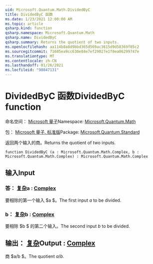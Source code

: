 ```yaml
---
uid: Microsoft.Quantum.Math.DividedByC
title: DividedByC 函数
ms.date: 1/23/2021 12:00:00 AM
ms.topic: article
qsharp.kind: function
qsharp.namespace: Microsoft.Quantum.Math
qsharp.name: DividedByC
qsharp.summary: Returns the quotient of two inputs.
ms.openlocfilehash: aa114b8a8d9bbd365d569ac3615d9d58369f85c2
ms.sourcegitcommit: 71605ea9cc630e84e7ef29027e1f0ea06299747e
ms.translationtype: MT
ms.contentlocale: zh-CN
ms.lasthandoff: 01/26/2021
ms.locfileid: "98847131"
---
```

# <a name="dividedbyc-function"></a><span data-ttu-id="40384-102">DividedByC 函数</span><span class="sxs-lookup"><span data-stu-id="40384-102">DividedByC function</span></span>

<span data-ttu-id="40384-103">命名空间： [Microsoft 量子](xref:Microsoft.Quantum.Math)</span><span class="sxs-lookup"><span data-stu-id="40384-103">Namespace: [Microsoft.Quantum.Math](xref:Microsoft.Quantum.Math)</span></span>

<span data-ttu-id="40384-104">包： [Microsoft 量子. 标准版](https://nuget.org/packages/Microsoft.Quantum.Standard)</span><span class="sxs-lookup"><span data-stu-id="40384-104">Package: [Microsoft.Quantum.Standard](https://nuget.org/packages/Microsoft.Quantum.Standard)</span></span>


<span data-ttu-id="40384-105">返回两个输入的商。</span><span class="sxs-lookup"><span data-stu-id="40384-105">Returns the quotient of two inputs.</span></span>

```qsharp
function DividedByC (a : Microsoft.Quantum.Math.Complex, b : Microsoft.Quantum.Math.Complex) : Microsoft.Quantum.Math.Complex
```


## <a name="input"></a><span data-ttu-id="40384-106">输入</span><span class="sxs-lookup"><span data-stu-id="40384-106">Input</span></span>

### <a name="a--complex"></a><span data-ttu-id="40384-107">答： [复杂](xref:Microsoft.Quantum.Math.Complex)</span><span class="sxs-lookup"><span data-stu-id="40384-107">a : [Complex](xref:Microsoft.Quantum.Math.Complex)</span></span>

<span data-ttu-id="40384-108">要相除的第一个输入 $a $。</span><span class="sxs-lookup"><span data-stu-id="40384-108">The first input $a$ to be divided.</span></span>


### <a name="b--complex"></a><span data-ttu-id="40384-109">b： [复杂](xref:Microsoft.Quantum.Math.Complex)</span><span class="sxs-lookup"><span data-stu-id="40384-109">b : [Complex](xref:Microsoft.Quantum.Math.Complex)</span></span>

<span data-ttu-id="40384-110">要相除 $b $ 的第二个输入。</span><span class="sxs-lookup"><span data-stu-id="40384-110">The second input $b$ to be divided.</span></span>



## <a name="output--complex"></a><span data-ttu-id="40384-111">输出： [复杂](xref:Microsoft.Quantum.Math.Complex)</span><span class="sxs-lookup"><span data-stu-id="40384-111">Output : [Complex](xref:Microsoft.Quantum.Math.Complex)</span></span>

<span data-ttu-id="40384-112">商 $a/b $。</span><span class="sxs-lookup"><span data-stu-id="40384-112">The quotient $a / b$.</span></span>